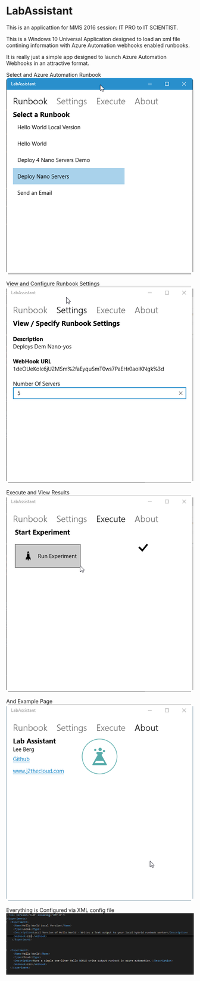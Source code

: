# LabAssistant
This is an applicattion for MMS 2016 session: IT PRO to IT SCIENTIST.

This is a Windows 10 Universal Application designed to load an xml file contining information with Azure Automation webhooks enabled runbooks. 

It is really just a simple app designed to launch Azure Automation Webhooks in an attractive format.

Select and Azure Automation Runbook
![alt tag](https://raw.githubusercontent.com/bergotronic/LabAssistant/master/ReadMe/LabAssistant1.png)

View and Configure Runbook Settings
![alt tag](https://raw.githubusercontent.com/bergotronic/LabAssistant/master/ReadMe/LabAssistant2.png)

Execute and View Results
![alt tag](https://raw.githubusercontent.com/bergotronic/LabAssistant/master/ReadMe/LabAssistant3.png)

And Example Page
![alt tag](https://raw.githubusercontent.com/bergotronic/LabAssistant/master/ReadMe/LabAssistant4.png)

Everything is Configured via XML config file
![alt tag](https://raw.githubusercontent.com/bergotronic/LabAssistant/master/ReadMe/LabAssistant5.png)

